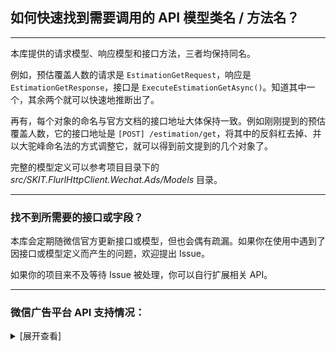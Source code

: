 ﻿## 如何快速找到需要调用的 API 模型类名 / 方法名？

---

本库提供的请求模型、响应模型和接口方法，三者均保持同名。

例如，预估覆盖人数的请求是 `EstimationGetRequest`，响应是 `EstimationGetResponse`，接口是 `ExecuteEstimationGetAsync()`。知道其中一个，其余两个就可以快速地推断出了。

再有，每个对象的命名与官方文档的接口地址大体保持一致。例如刚刚提到的预估覆盖人数，它的接口地址是 `[POST] /estimation/get`，将其中的反斜杠去掉、并以大驼峰命名法的方式调整它，就可以得到前文提到的几个对象了。

完整的模型定义可以参考项目目录下的 _src/SKIT.FlurlHttpClient.Wechat.Ads/Models_ 目录。

---

### 找不到所需要的接口或字段？

本库会定期随微信官方更新接口或模型，但也会偶有疏漏。如果你在使用中遇到了因接口或模型定义而产生的问题，欢迎提出 Issue。

如果你的项目来不及等待 Issue 被处理，你可以自行扩展相关 API。

---

### 微信广告平台 API 支持情况：

<details>

<summary>[展开查看]</summary>

|     |    微信 API    | 备注 |
| :-: | :------------: | :--: |
|  √  |  广告帐号模块  |      |
|  √  |  资质管理模块  |      |
|  √  | 服务商权限模块 |      |
|  √  |  资金账户模块  |      |
|  √  |  推广计划模块  |      |
|  √  |   广告组模块   |      |
|  √  |  广告创意模块  |      |
|  √  |    广告模块    |      |
|  √  |    报表模块    |      |
|  √  |  异步任务模块  |      |
|  √  |  图片管理模块  |      |
|  √  |  客户人群管理  |      |
|  √  |    其他模块    |      |

</details>
